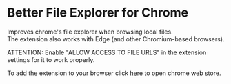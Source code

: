# Better File Explorer for Chrome
Improves chrome's file explorer when browsing local files.  
The extension also works with Edge (and other Chromium-based browsers).

ATTENTION: Enable "ALLOW ACCESS TO FILE URLS" in the extension settings for it to work properly.

To add the extension to your browser click [here](https://chrome.google.com/webstore/detail/better-file-explorer-for/enoogpocakiocfjdghdahjnmpgejpghd/related) to open chrome web store.
